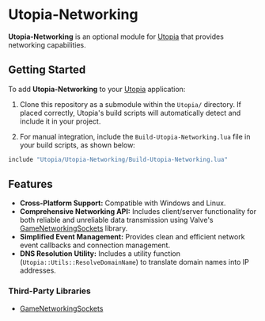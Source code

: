 # Utopia-Networking

**Utopia-Networking** is an optional module for [Utopia](https://github.com/92half99/Utopia) that provides networking capabilities.

## Getting Started

To add **Utopia-Networking** to your [Utopia](https://github.com/92half99/Utopia) application:

1. Clone this repository as a submodule within the `Utopia/` directory. If placed correctly, Utopia's build scripts will automatically detect and include it in your project.

2. For manual integration, include the `Build-Utopia-Networking.lua` file in your build scripts, as shown below:

```lua
include "Utopia/Utopia-Networking/Build-Utopia-Networking.lua"
```

## Features

- **Cross-Platform Support:** Compatible with Windows and Linux.
- **Comprehensive Networking API:** Includes client/server functionality for both reliable and unreliable data transmission using Valve's [GameNetworkingSockets](https://github.com/ValveSoftware/GameNetworkingSockets) library.
- **Simplified Event Management:** Provides clean and efficient network event callbacks and connection management.
- **DNS Resolution Utility:** Includes a utility function (`Utopia::Utils::ResolveDomainName`) to translate domain names into IP addresses.

### Third-Party Libraries

- [GameNetworkingSockets](https://github.com/ValveSoftware/GameNetworkingSockets)
